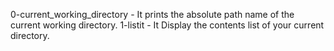 0-current_working_directory - It prints the absolute path name of the current working directory.
1-listit - It Display the contents list of your current directory.